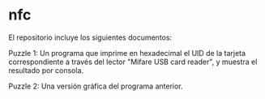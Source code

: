 # nfc


El repositorio incluye los siguientes documentos:

Puzzle 1: Un programa que imprime en hexadecimal el UID de la tarjeta correspondiente a través del lector "Mifare USB card reader", y muestra el resultado por consola.

Puzzle 2: Una versión gráfica del programa anterior.

